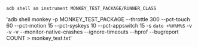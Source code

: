 `adb shell am instrument MONKEY_TEST_PACKAGE/RUNNER_CLASS`

'adb shell monkey -p MONKEY_TEST_PACKAGE --throttle 300 --pct-touch 60 --pct-motion 15 --pct-syskeys 10 --pct-appswitch 15 -s `date +%H%M%S` -v -v -v --monitor-native-crashes --ignore-timeouts  --hprof --bugreport  COUNT > monkey_test.txt'